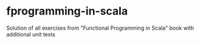 # fprogramming-in-scala
Solution of all exercises from "Functional Programming in Scala" book with additional unit tests
